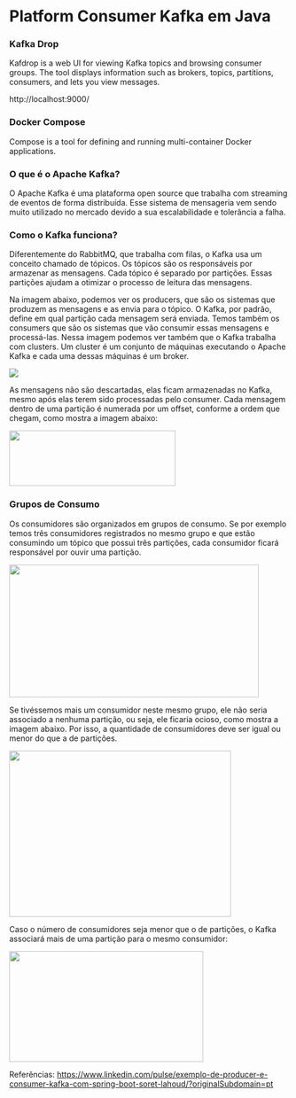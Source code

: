 # Platform Consumer Kafka em Java

### Kafka Drop ###
Kafdrop is a web UI for viewing Kafka topics and browsing consumer groups. The tool displays information such as brokers, topics, partitions, consumers, and lets you view messages.

http://localhost:9000/

### Docker Compose ###
Compose is a tool for defining and running multi-container Docker applications.

### O que é o Apache Kafka? ###

O Apache Kafka é uma plataforma open source que trabalha com streaming de eventos de forma distribuída. Esse sistema de mensageria vem sendo muito utilizado no mercado devido a sua escalabilidade e tolerância a falha.





### Como o Kafka funciona? ###
Diferentemente do RabbitMQ, que trabalha com filas, o Kafka usa um conceito chamado de tópicos. Os tópicos são os responsáveis por armazenar as mensagens. Cada tópico é separado por partições. Essas partições ajudam a otimizar o processo de leitura das mensagens.

Na imagem abaixo, podemos ver os producers, que são os sistemas que produzem as mensagens e as envia para o tópico. O Kafka, por padrão, define em qual partição cada mensagem será enviada. Temos também os consumers que são os sistemas que vão consumir essas mensagens e processá-las. Nessa imagem podemos ver também que o Kafka trabalha com clusters. Um cluster é um conjunto de máquinas executando o Apache Kafka e cada uma dessas máquinas é um broker.

![](https://media.licdn.com/dms/image/D4D12AQF9GZdh5dD6Xg/article-inline_image-shrink_1500_2232/0/1677190718863?e=1696464000&v=beta&t=upUtnmSeBNoy39nrTz9a1FtSTtZMy9Gr6619_-zCko0)

As mensagens não são descartadas, elas ficam armazenadas no Kafka, mesmo após elas terem sido processadas pelo consumer. Cada mensagem dentro de uma partição é numerada por um offset, conforme a ordem que chegam, como mostra a imagem abaixo:

<img src="https://media.licdn.com/dms/image/D4D12AQHCjPVymnBjWA/article-inline_image-shrink_1500_2232/0/1677190869293?e=1696464000&amp;v=beta&amp;t=2oSL__UW3CtsaI2P0ZNHQ2Frw3NMlDuAzwsLqgUk6Ys" width="300" height="100" />



### Grupos de Consumo ### 

Os consumidores são organizados em grupos de consumo. Se por exemplo temos três consumidores registrados no mesmo grupo e que estão consumindo um tópico que possui três partições, cada consumidor ficará responsável por ouvir uma partição.

<img src="https://media.licdn.com/dms/image/D4D12AQHy766N1sGWNg/article-inline_image-shrink_1500_2232/0/1677190977040?e=1696464000&amp;v=beta&amp;t=L7D_jXpfQSE7AdfyGwfyU-sluY8HACHriI-5HVWLy98" width="450" height="240" />

Se tivéssemos mais um consumidor neste mesmo grupo, ele não seria associado a nenhuma partição, ou seja, ele ficaria ocioso, como mostra a imagem abaixo. Por isso, a quantidade de consumidores deve ser igual ou menor do que a de partições.

<img src="https://media.licdn.com/dms/image/D4D12AQHV_IjgvdxUBg/article-inline_image-shrink_1500_2232/0/1677191047089?e=1696464000&amp;v=beta&amp;t=Wv4E-U6MbanyLdZX5zTJSzqNa7fsugdLAFZtpNYp2Ok" width="400" height="300" />


Caso o número de consumidores seja menor que o de partições, o Kafka associará mais de uma partição para o mesmo consumidor:

<img src="https://media.licdn.com/dms/image/D4D12AQFPsdGiOAH0XQ/article-inline_image-shrink_1500_2232/0/1677191115387?e=1696464000&amp;v=beta&amp;t=as-DGI91LC92u-tnZX9pqp35SfNyZNSl2lEtf-xCtqM" width="350" height="200" />

Referências:
https://www.linkedin.com/pulse/exemplo-de-producer-e-consumer-kafka-com-spring-boot-soret-lahoud/?originalSubdomain=pt